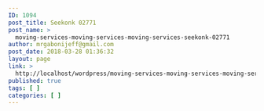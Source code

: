 ```yaml
---
ID: 1094
post_title: Seekonk 02771
post_name: >
  moving-services-moving-services-moving-services-seekonk-02771
author: mrgabonijeff@gmail.com
post_date: 2018-03-28 01:36:32
layout: page
link: >
  http://localhost/wordpress/moving-services-moving-services-moving-services-seekonk-02771/
published: true
tags: [ ]
categories: [ ]
---
```

